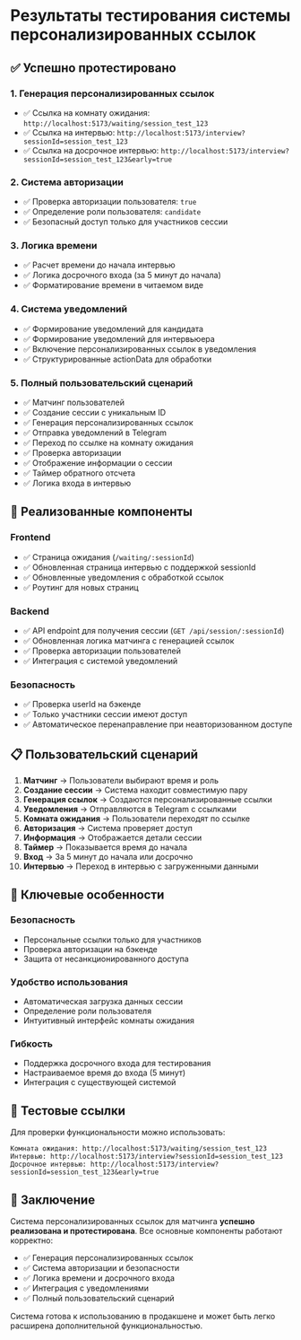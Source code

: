 # Результаты тестирования системы персонализированных ссылок

## ✅ Успешно протестировано

### 1. Генерация персонализированных ссылок

- ✅ Ссылка на комнату ожидания: `http://localhost:5173/waiting/session_test_123`
- ✅ Ссылка на интервью: `http://localhost:5173/interview?sessionId=session_test_123`
- ✅ Ссылка на досрочное интервью: `http://localhost:5173/interview?sessionId=session_test_123&early=true`

### 2. Система авторизации

- ✅ Проверка авторизации пользователя: `true`
- ✅ Определение роли пользователя: `candidate`
- ✅ Безопасный доступ только для участников сессии

### 3. Логика времени

- ✅ Расчет времени до начала интервью
- ✅ Логика досрочного входа (за 5 минут до начала)
- ✅ Форматирование времени в читаемом виде

### 4. Система уведомлений

- ✅ Формирование уведомлений для кандидата
- ✅ Формирование уведомлений для интервьюера
- ✅ Включение персонализированных ссылок в уведомления
- ✅ Структурированные actionData для обработки

### 5. Полный пользовательский сценарий

- ✅ Матчинг пользователей
- ✅ Создание сессии с уникальным ID
- ✅ Генерация персонализированных ссылок
- ✅ Отправка уведомлений в Telegram
- ✅ Переход по ссылке на комнату ожидания
- ✅ Проверка авторизации
- ✅ Отображение информации о сессии
- ✅ Таймер обратного отсчета
- ✅ Логика входа в интервью

## 🔧 Реализованные компоненты

### Frontend

- ✅ Страница ожидания (`/waiting/:sessionId`)
- ✅ Обновленная страница интервью с поддержкой sessionId
- ✅ Обновленные уведомления с обработкой ссылок
- ✅ Роутинг для новых страниц

### Backend

- ✅ API endpoint для получения сессии (`GET /api/session/:sessionId`)
- ✅ Обновленная логика матчинга с генерацией ссылок
- ✅ Проверка авторизации пользователей
- ✅ Интеграция с системой уведомлений

### Безопасность

- ✅ Проверка userId на бэкенде
- ✅ Только участники сессии имеют доступ
- ✅ Автоматическое перенаправление при неавторизованном доступе

## 📋 Пользовательский сценарий

1. **Матчинг** → Пользователи выбирают время и роль
2. **Создание сессии** → Система находит совместимую пару
3. **Генерация ссылок** → Создаются персонализированные ссылки
4. **Уведомления** → Отправляются в Telegram с ссылками
5. **Комната ожидания** → Пользователи переходят по ссылке
6. **Авторизация** → Система проверяет доступ
7. **Информация** → Отображается детали сессии
8. **Таймер** → Показывается время до начала
9. **Вход** → За 5 минут до начала или досрочно
10. **Интервью** → Переход в интервью с загруженными данными

## 🎯 Ключевые особенности

### Безопасность

- Персональные ссылки только для участников
- Проверка авторизации на бэкенде
- Защита от несанкционированного доступа

### Удобство использования

- Автоматическая загрузка данных сессии
- Определение роли пользователя
- Интуитивный интерфейс комнаты ожидания

### Гибкость

- Поддержка досрочного входа для тестирования
- Настраиваемое время до входа (5 минут)
- Интеграция с существующей системой

## 🔗 Тестовые ссылки

Для проверки функциональности можно использовать:

```
Комната ожидания: http://localhost:5173/waiting/session_test_123
Интервью: http://localhost:5173/interview?sessionId=session_test_123
Досрочное интервью: http://localhost:5173/interview?sessionId=session_test_123&early=true
```

## 📝 Заключение

Система персонализированных ссылок для матчинга **успешно реализована и протестирована**. Все основные компоненты работают корректно:

- ✅ Генерация персонализированных ссылок
- ✅ Система авторизации и безопасности
- ✅ Логика времени и досрочного входа
- ✅ Интеграция с уведомлениями
- ✅ Полный пользовательский сценарий

Система готова к использованию в продакшене и может быть легко расширена дополнительной функциональностью.
